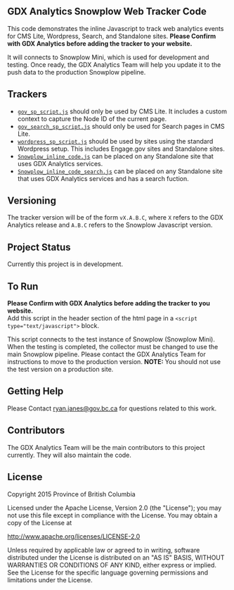## GDX Analytics Snowplow Web Tracker Code

This code demonstrates the inline Javascript to track web analytics events for CMS Lite, Wordpress, Search, and Standalone sites. **Please Confirm with GDX Analytics before adding the tracker to your website.** 

It will connects to Snowplow Mini, which is used for development and testing. Once ready, the GDX Analytics Team will help you update it to the push data to the production Snowplow pipeline. 

## Trackers
* [`gov_sp_script.js`](./gov_sp_script.js) should only be used by CMS Lite. It includes a custom context to capture the Node ID of the current page. 
* [`gov_search_sp_script.js`](./gov_search_sp_script.js) should only be used for Search pages in CMS Lite.
* [`wordpress_sp_script.js`](./wordpress_sp_script.js) should be used by sites using the standard Wordpress setup. This includes Engage.gov sites and Standalone sites. 
* [`Snowplow_inline_code.js`](./Snowplow_inline_code.js) can be placed on any Standalone site that uses GDX Analytics services.
* [`Snowplow_inline_code_search.js`](./Snowplow_inline_code_search.js) can be placed on any Standalone site that uses GDX Analytics services and has a search fuction.

## Versioning
The tracker version will be of the form `vX.A.B.C`, where `X` refers to the GDX Analytics release and `A.B.C` refers to the Snowplow Javascript version.

## Project Status

Currently this project is in development.

## To Run
**Please Confirm with GDX Analytics before adding the tracker to you website.**   
Add this script in the header section of the html page in a `<script type="text/javascript">` block. 

This script connects to the test instance of Snowplow (Snowplow Mini). When the testing is completed, the collector must be changed to use the main Snowplow pipeline. Please contact the GDX Analytics Team for instructions to move to the production version. **NOTE:** You should not use the test version on a production site. 

## Getting Help

Please Contact ryan.janes@gov.bc.ca for questions related to this work. 

## Contributors

The GDX Analytics Team will be the main contributors to this project currently. They will also maintain the code. 

## License

Copyright 2015 Province of British Columbia

Licensed under the Apache License, Version 2.0 (the "License");
you may not use this file except in compliance with the License.
You may obtain a copy of the License at

   http://www.apache.org/licenses/LICENSE-2.0

Unless required by applicable law or agreed to in writing, software
distributed under the License is distributed on an "AS IS" BASIS,
WITHOUT WARRANTIES OR CONDITIONS OF ANY KIND, either express or implied.
See the License for the specific language governing permissions and limitations under the License.

